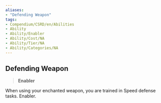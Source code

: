 ```yaml
---
aliases:
- "Defending Weapon"
tags:
- Compendium/CSRD/en/Abilities
- Ability
- Ability/Enabler
- Ability/Cost/NA
- Ability/Tier/NA
- Ability/Categories/NA
---
```


  
## Defending Weapon  
>**Enabler**
  
When using your enchanted weapon, you are trained in Speed defense tasks. Enabler.